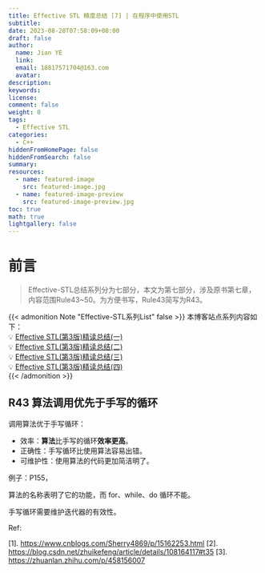 ```yaml
---
title: Effective STL 精度总结 [7] | 在程序中使用STL
subtitle:
date: 2023-08-28T07:58:09+08:00
draft: false
author:
  name: Jian YE
  link:
  email: 18817571704@163.com
  avatar:
description:
keywords:
license:
comment: false
weight: 0
tags:
  - Effective STL
categories:
  - C++
hiddenFromHomePage: false
hiddenFromSearch: false
summary:
resources:
  - name: featured-image
    src: featured-image.jpg
  - name: featured-image-preview
    src: featured-image-preview.jpg
toc: true
math: true
lightgallery: false
---
```



# 前言

> Effective-STL总结系列分为七部分，本文为第七部分，涉及原书第七章，内容范围Rule43~50。为方便书写，Rule43简写为R43。

{{< admonition Note "Effective-STL系列List" false >}}
本博客站点系列内容如下：</br>
💡 [Effective STL(第3版)精读总结(一)](https://jianye0428.github.io/posts/partone/)</br>
💡 [Effective STL(第3版)精读总结(二)](https://jianye0428.github.io/posts/parttwo/)</br>
💡 [Effective STL(第3版)精读总结(三)](https://jianye0428.github.io/posts/partthree/)</br>
💡 [Effective STL(第3版)精读总结(四)](https://jianye0428.github.io/posts/partfour/)</br>
{{< /admonition >}}


## R43 算法调用优先于手写的循环

调用算法优于手写循环：
  - 效率：**算法**比手写的循环**效率更高**。
  - 正确性：手写循环比使用算法容易出错。
  - 可维护性：使用算法的代码更加简洁明了。

例子：P155，

算法的名称表明了它的功能，而 for、while、do 循环不能。

手写循环需要维护迭代器的有效性。



Ref:

[1]. https://www.cnblogs.com/Sherry4869/p/15162253.html
[2]. https://blog.csdn.net/zhuikefeng/article/details/108164117#t35
[3]. https://zhuanlan.zhihu.com/p/458156007